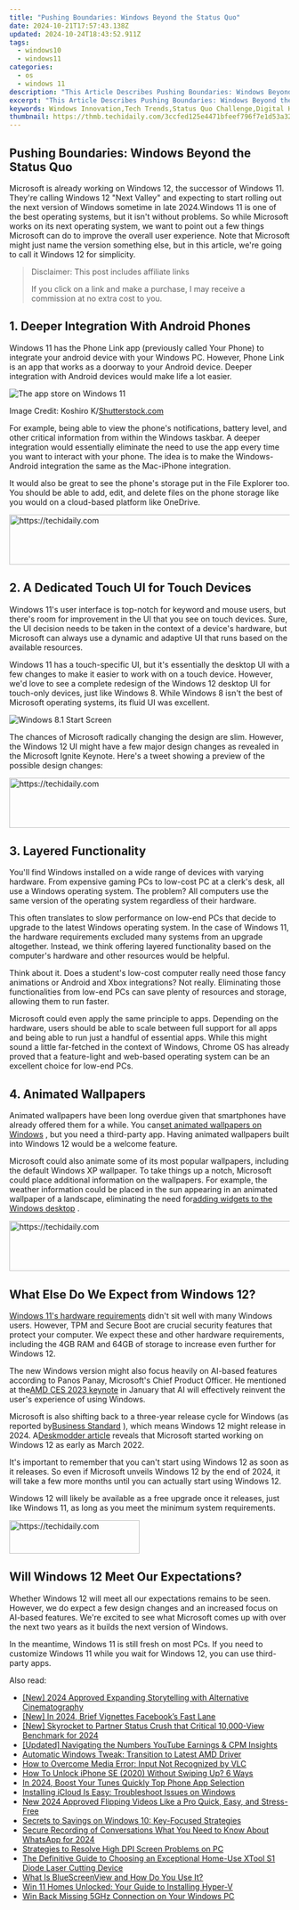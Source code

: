 ```yaml
---
title: "Pushing Boundaries: Windows Beyond the Status Quo"
date: 2024-10-21T17:57:43.138Z
updated: 2024-10-24T18:43:52.911Z
tags:
  - windows10
  - windows11
categories:
  - os
  - windows 11
description: "This Article Describes Pushing Boundaries: Windows Beyond the Status Quo"
excerpt: "This Article Describes Pushing Boundaries: Windows Beyond the Status Quo"
keywords: Windows Innovation,Tech Trends,Status Quo Challenge,Digital Horizons,Leading Computing,Boundary Pushing,Tech Evolution
thumbnail: https://thmb.techidaily.com/3ccfed125e4471bfeef796f7e1d53a32e1cb3d7aef2eb6fc1425b4243cea5954.jpg
---
```


## Pushing Boundaries: Windows Beyond the Status Quo

 Microsoft is already working on Windows 12, the successor of Windows 11\. They're calling Windows 12 "Next Valley" and expecting to start rolling out the next version of Windows sometime in late 2024.Windows 11 is one of the best operating systems, but it isn't without problems. So while Microsoft works on its next operating system, we want to point out a few things Microsoft can do to improve the overall user experience. Note that Microsoft might just name the version something else, but in this article, we're going to call it Windows 12 for simplicity.

>  Disclaimer: This post includes affiliate links
>
>  If you click on a link and make a purchase, I may receive a commission at no extra cost to you.
>

## 1\. Deeper Integration With Android Phones

 Windows 11 has the Phone Link app (previously called Your Phone) to integrate your android device with your Windows PC. However, Phone Link is an app that works as a doorway to your Android device. Deeper integration with Android devices would make life a lot easier.

![The app store on Windows 11](https://static1.makeuseofimages.com/wordpress/wp-content/uploads/2022/01/windows-android-release-date-featured.jpg)

 Image Credit: Koshiro K/[Shutterstock.com](https://www.shutterstock.com/image-photo/kumamoto-japan-oct-3-2021-new-2051415032)

 For example, being able to view the phone's notifications, battery level, and other critical information from within the Windows taskbar. A deeper integration would essentially eliminate the need to use the app every time you want to interact with your phone. The idea is to make the Windows-Android integration the same as the Mac-iPhone integration.

 It would also be great to see the phone's storage put in the File Explorer too. You should be able to add, edit, and delete files on the phone storage like you would on a cloud-based platform like OneDrive.

<!-- affiliate ads begin -->
<a href="https://wigfever.sjv.io/c/5597632/2014859/22899" target="_top" id="2014859">
  <img src="//a.impactradius-go.com/display-ad/22899-2014859" border="0" alt="https://techidaily.com" width="728" height="90"/>
</a>
<img height="0" width="0" src="https://wigfever.sjv.io/i/5597632/2014859/22899" style="position:absolute;visibility:hidden;" border="0" />
<!-- affiliate ads end -->

## 2\. A Dedicated Touch UI for Touch Devices

 Windows 11's user interface is top-notch for keyword and mouse users, but there's room for improvement in the UI that you see on touch devices. Sure, the UI decision needs to be taken in the context of a device's hardware, but Microsoft can always use a dynamic and adaptive UI that runs based on the available resources.

 Windows 11 has a touch-specific UI, but it's essentially the desktop UI with a few changes to make it easier to work with on a touch device. However, we'd love to see a complete redesign of the Windows 12 desktop UI for touch-only devices, just like Windows 8\. While Windows 8 isn't the best of Microsoft operating systems, its fluid UI was excellent.

![Windows 8.1 Start Screen](https://static1.makeuseofimages.com/wordpress/wp-content/uploads/2014/05/windows-8.1-start-screen-application-tiles.png)

 The chances of Microsoft radically changing the design are slim. However, the Windows 12 UI might have a few major design changes as revealed in the Microsoft Ignite Keynote. Here's a tweet showing a preview of the possible design changes:

<!-- affiliate ads begin -->
<a href="https://appsumo.8odi.net/c/5597632/2068433/7443" target="_top" id="2068433">
  <img src="//a.impactradius-go.com/display-ad/7443-2068433" border="0" alt="https://techidaily.com" width="728" height="90"/>
</a>
<img height="0" width="0" src="https://appsumo.8odi.net/i/5597632/2068433/7443" style="position:absolute;visibility:hidden;" border="0" />
<!-- affiliate ads end -->

## 3\. Layered Functionality

 You'll find Windows installed on a wide range of devices with varying hardware. From expensive gaming PCs to low-cost PC at a clerk's desk, all use a Windows operating system. The problem? All computers use the same version of the operating system regardless of their hardware.

 This often translates to slow performance on low-end PCs that decide to upgrade to the latest Windows operating system. In the case of Windows 11, the hardware requirements excluded many systems from an upgrade altogether. Instead, we think offering layered functionality based on the computer's hardware and other resources would be helpful.

 Think about it. Does a student's low-cost computer really need those fancy animations or Android and Xbox integrations? Not really. Eliminating those functionalities from low-end PCs can save plenty of resources and storage, allowing them to run faster.

 Microsoft could even apply the same principle to apps. Depending on the hardware, users should be able to scale between full support for all apps and being able to run just a handful of essential apps. While this might sound a little far-fetched in the context of Windows, Chrome OS has already proved that a feature-light and web-based operating system can be an excellent choice for low-end PCs.

## 4\. Animated Wallpapers

 Animated wallpapers have been long overdue given that smartphones have already offered them for a while. You can[set animated wallpapers on Windows](https://www.makeuseof.com/tag/set-live-wallpapers-animated-desktop-backgrounds-windows/) , but you need a third-party app. Having animated wallpapers built into Windows 12 would be a welcome feature.

 Microsoft could also animate some of its most popular wallpapers, including the default Windows XP wallpaper. To take things up a notch, Microsoft could place additional information on the wallpapers. For example, the weather information could be placed in the sun appearing in an animated wallpaper of a landscape, eliminating the need for[adding widgets to the Windows desktop](https://www.makeuseof.com/windows-11-add-widgets-desktop/) .

<!-- affiliate ads begin -->
<a href="https://unicoeye.pxf.io/c/5597632/2134233/18498" target="_top" id="2134233">
  <img src="//a.impactradius-go.com/display-ad/18498-2134233" border="0" alt="https://techidaily.com" width="728" height="90"/>
</a>
<img height="0" width="0" src="https://unicoeye.pxf.io/i/5597632/2134233/18498" style="position:absolute;visibility:hidden;" border="0" />
<!-- affiliate ads end -->

## What Else Do We Expect from Windows 12?

[Windows 11's hardware requirements](https://www.makeuseof.com/can-your-pc-run-windows-11/) didn't sit well with many Windows users. However, TPM and Secure Boot are crucial security features that protect your computer. We expect these and other hardware requirements, including the 4GB RAM and 64GB of storage to increase even further for Windows 12.

 The new Windows version might also focus heavily on AI-based features according to Panos Panay, Microsoft's Chief Product Officer. He mentioned at the[AMD CES 2023 keynote](https://www.amd.com/en/events/ces) in January that AI will effectively reinvent the user's experience of using Windows.

 Microsoft is also shifting back to a three-year release cycle for Windows (as reported by[Business Standard](https://www.business-standard.com/article/technology/microsoft-likely-to-unveil-windows-12-in-2024-may-see-branding-change-122071600359%5F1.html) ), which means Windows 12 might release in 2024\. A[Deskmodder article](https://www.deskmodder.de/blog/2022/02/20/windows-12-microsoft-beginnt-ab-maerz-mit-der-arbeit/) reveals that Microsoft started working on Windows 12 as early as March 2022.

 It's important to remember that you can't start using Windows 12 as soon as it releases. So even if Microsoft unveils Windows 12 by the end of 2024, it will take a few more months until you can actually start using Windows 12.

 Windows 12 will likely be available as a free upgrade once it releases, just like Windows 11, as long as you meet the minimum system requirements.

<!-- affiliate ads begin -->
<a href="https://25home.pxf.io/c/5597632/2148640/16836" target="_top" id="2148640">
  <img src="//a.impactradius-go.com/display-ad/16836-2148640" border="0" alt="https://techidaily.com" width="234" height="60"/>
</a>
<img height="0" width="0" src="https://25home.pxf.io/i/5597632/2148640/16836" style="position:absolute;visibility:hidden;" border="0" />
<!-- affiliate ads end -->

## Will Windows 12 Meet Our Expectations?

 Whether Windows 12 will meet all our expectations remains to be seen. However, we do expect a few design changes and an increased focus on AI-based features. We're excited to see what Microsoft comes up with over the next two years as it builds the next version of Windows.

 In the meantime, Windows 11 is still fresh on most PCs. If you need to customize Windows 11 while you wait for Windows 12, you can use third-party apps.

<ins class="adsbygoogle"
     style="display:block"
     data-ad-format="autorelaxed"
     data-ad-client="ca-pub-7571918770474297"
     data-ad-slot="1223367746"></ins>

<ins class="adsbygoogle"
     style="display:block"
     data-ad-client="ca-pub-7571918770474297"
     data-ad-slot="8358498916"
     data-ad-format="auto"
     data-full-width-responsive="true"></ins>

<span class="atpl-alsoreadstyle">Also read:</span>
<div><ul>
<li><a href="https://fox-direct.techidaily.com/new-2024-approved-expanding-storytelling-with-alternative-cinematography/"><u>[New] 2024 Approved Expanding Storytelling with Alternative Cinematography</u></a></li>
<li><a href="https://facebook-video-content.techidaily.com/new-in-2024-brief-vignettes-facebooks-fast-lane/"><u>[New] In 2024, Brief Vignettes Facebook’s Fast Lane</u></a></li>
<li><a href="https://youtube-data.techidaily.com/kyrocket-to-partner-status-crush-that-critical-10000-view-benchmark-for-2024/"><u>[New] Skyrocket to Partner Status Crush that Critical 10,000-View Benchmark for 2024</u></a></li>
<li><a href="https://youtube-blog.techidaily.com/ed-navigating-the-numbers-youtube-earnings-and-cpm-insights/"><u>[Updated] Navigating the Numbers YouTube Earnings & CPM Insights</u></a></li>
<li><a href="https://windows11.techidaily.com/automatic-windows-tweak-transition-to-latest-amd-driver/"><u>Automatic Windows Tweak: Transition to Latest AMD Driver</u></a></li>
<li><a href="https://windows11.techidaily.com/how-to-overcome-media-error-input-not-recognized-by-vlc/"><u>How to Overcome Media Error: Input Not Recognized by VLC</u></a></li>
<li><a href="https://ios-unlock.techidaily.com/how-to-unlock-iphone-se-2020-without-swiping-up-6-ways-by-drfone-ios/"><u>How To Unlock iPhone SE (2020) Without Swiping Up? 6 Ways</u></a></li>
<li><a href="https://extra-information.techidaily.com/in-2024-boost-your-tunes-quickly-top-phone-app-selection/"><u>In 2024, Boost Your Tunes Quickly Top Phone App Selection</u></a></li>
<li><a href="https://windows11.techidaily.com/installing-icloud-is-easy-troubleshoot-issues-on-windows/"><u>Installing iCloud Is Easy: Troubleshoot Issues on Windows</u></a></li>
<li><a href="https://smart-video-creator.techidaily.com/new-2024-approved-flipping-videos-like-a-pro-quick-easy-and-stress-free/"><u>New 2024 Approved Flipping Videos Like a Pro Quick, Easy, and Stress-Free</u></a></li>
<li><a href="https://windows11.techidaily.com/secrets-to-savings-on-windows-10-key-focused-strategies/"><u>Secrets to Savings on Windows 10: Key-Focused Strategies</u></a></li>
<li><a href="https://digital-screen-recording.techidaily.com/secure-recording-of-conversations-what-you-need-to-know-about-whatsapp-for-2024/"><u>Secure Recording of Conversations What You Need to Know About WhatsApp for 2024</u></a></li>
<li><a href="https://windows11.techidaily.com/strategies-to-resolve-high-dpi-screen-problems-on-pc/"><u>Strategies to Resolve High DPI Screen Problems on PC</u></a></li>
<li><a href="https://hardware-tips.techidaily.com/the-definitive-guide-to-choosing-an-exceptional-home-use-xtool-s1-diode-laser-cutting-device/"><u>The Definitive Guide to Choosing an Exceptional Home-Use XTool S1 Diode Laser Cutting Device</u></a></li>
<li><a href="https://windows11.techidaily.com/what-is-bluescreenview-and-how-do-you-use-it/"><u>What Is BlueScreenView and How Do You Use It?</u></a></li>
<li><a href="https://windows11.techidaily.com/win-11-homes-unlocked-your-guide-to-installing-hyper-v/"><u>Win 11 Homes Unlocked: Your Guide to Installing Hyper-V</u></a></li>
<li><a href="https://windows11.techidaily.com/win-back-missing-5ghz-connection-on-your-windows-pc/"><u>Win Back Missing 5GHz Connection on Your Windows PC</u></a></li>
</ul></div>

